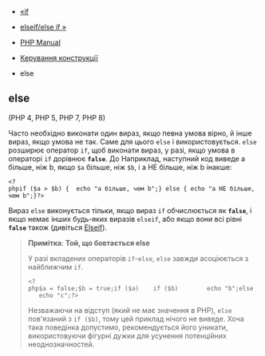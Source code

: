 - [«if](control-structures.if.md)
- [elseif/else if »](control-structures.elseif.md)

- [PHP Manual](index.md)
- [Керування конструкції](language.control-structures.md)
- else

## else

(PHP 4, PHP 5, PHP 7, PHP 8)

Часто необхідно виконати один вираз, якщо певна умова
вірно, й інше вираз, якщо умова не так. Саме для цього
`else` і використовується. `else` розширює оператор `if`, щоб виконати
вираз, у разі, якщо умова в операторі `if` дорівнює **`false`**. До
Наприклад, наступний код виведе a більше, ніж b, якщо `$a` більше, ніж
`$b`, і a НЕ більше, ніж b інакше:

`<?phpif ($a > $b) {  echo "a більше, чем b";} else { echo "a НЕ більше, чем b";}?> `

Вираз `else` виконується тільки, якщо вираз `if` обчислюється як
**`false`**, і якщо немає інших будь-яких виразів `elseif`, або якщо вони
всі рівні **`false`** також (дивіться
[Elseif](control-structures.elseif.md)).

> **Примітка**: **Той, що бовтається else**
>
> У разі вкладених операторів `if`-`else`, `else` завжди асоціюється
> з найближчим `if`.
>
> ` <?php$a = false;$b = true;if ($a)    if ($b)        echo "b";else    echo "c";?> `
>
> Незважаючи на відступ (який не має значення в PHP), `else` пов'язаний з
> `if ($b)`, тому цей приклад нічого не виведе. Хоча така поведінка
> допустимо, рекомендується його уникати, використовуючи фігурні дужки для
> усунення потенційних неоднозначностей.
